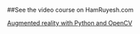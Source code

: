 ##See the video course on HamRuyesh.com

[Augmented reality with Python and OpenCV](https://hamruyesh.com/product/augmented-reality-python-opencv-tutorial/)
